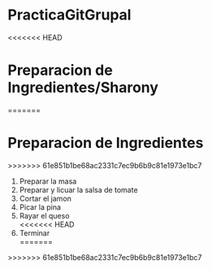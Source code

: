 # PracticaGitGrupal
<<<<<<< HEAD

<h1>Preparacion de Ingredientes/Sharony</h1>
=======
<h1>Preparacion de Ingredientes</h1>
>>>>>>> 61e851b1be68ac2331c7ec9b6b9c81e1973e1bc7
<ol>
  <li>Preparar la masa</li>
  <li>Preparar y licuar la salsa de tomate</li>
  <li>Cortar el jamon</li>
  <li>Picar la pina</li>
  <li>Rayar el queso</li>
<<<<<<< HEAD
  <li>Terminar</li>
=======
</ol>
>>>>>>> 61e851b1be68ac2331c7ec9b6b9c81e1973e1bc7
